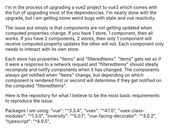 I'm in the process of upgrading a vue2 project to vue3 which comes with the fun of upgrading most of the dependencies. I'm nearly done with the upgrade, but I am getting some weird bugs with state and vue reactivity. 

The issue put simply is that components are not getting updated when computed properties change. If you have 1 store, 1 component, then all works. If you have 2 components, 2 stores, then only 1 component will receive computed property updates the other will not. Each component only needs to interact with its own store.

Each store has properties "items" and "filteredItems". "items" gets set as if it were a response to a network request and "filteredItems" should ideally recompute and notify components when it has changed. The components always get notified when "items" change, but depending on which component is rendered first or second will determine if they get notified on the computed "filteredItems".
 
Here is the repository for what I believe to be the most basic requirements to reproduce the issue: 


Packages I am using:
"vue": "^3.3.4",
"vuex": "^4.1.0",
"vuex-class-modules": "^1.3.0",
"inversify": "^5.0.1",
"vue-facing-decorator": "^3.0.2",
"typescript": "^4.9.5",